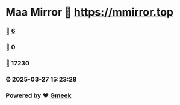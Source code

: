 # Maa Mirror :link: https://mmirror.top 
### :page_facing_up: [6](https://mmirror.top/tag.html) 
### :speech_balloon: 0 
### :hibiscus: 17230 
### :alarm_clock: 2025-03-27 15:23:28 
### Powered by :heart: [Gmeek](https://github.com/Meekdai/Gmeek)
